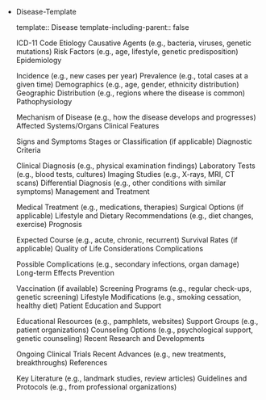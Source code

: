 - Disease-Template

  template:: Disease
  template-including-parent:: false

  ICD-11 Code
  Etiology
  Causative Agents (e.g., bacteria, viruses, genetic mutations)
  Risk Factors (e.g., age, lifestyle, genetic predisposition)
  Epidemiology

  Incidence (e.g., new cases per year)
  Prevalence (e.g., total cases at a given time)
  Demographics (e.g., age, gender, ethnicity distribution)
  Geographic Distribution (e.g., regions where the disease is common)
  Pathophysiology

  Mechanism of Disease (e.g., how the disease develops and progresses)
  Affected Systems/Organs
  Clinical Features

  Signs and Symptoms
  Stages or Classification (if applicable)
  Diagnostic Criteria

  Clinical Diagnosis (e.g., physical examination findings)
  Laboratory Tests (e.g., blood tests, cultures)
  Imaging Studies (e.g., X-rays, MRI, CT scans)
  Differential Diagnosis (e.g., other conditions with similar symptoms)
  Management and Treatment

  Medical Treatment (e.g., medications, therapies)
  Surgical Options (if applicable)
  Lifestyle and Dietary Recommendations (e.g., diet changes, exercise)
  Prognosis

  Expected Course (e.g., acute, chronic, recurrent)
  Survival Rates (if applicable)
  Quality of Life Considerations
  Complications

  Possible Complications (e.g., secondary infections, organ damage)
  Long-term Effects
  Prevention

  Vaccination (if available)
  Screening Programs (e.g., regular check-ups, genetic screening)
  Lifestyle Modifications (e.g., smoking cessation, healthy diet)
  Patient Education and Support

  Educational Resources (e.g., pamphlets, websites)
  Support Groups (e.g., patient organizations)
  Counseling Options (e.g., psychological support, genetic counseling)
  Recent Research and Developments

  Ongoing Clinical Trials
  Recent Advances (e.g., new treatments, breakthroughs)
  References

  Key Literature (e.g., landmark studies, review articles)
  Guidelines and Protocols (e.g., from professional organizations)
